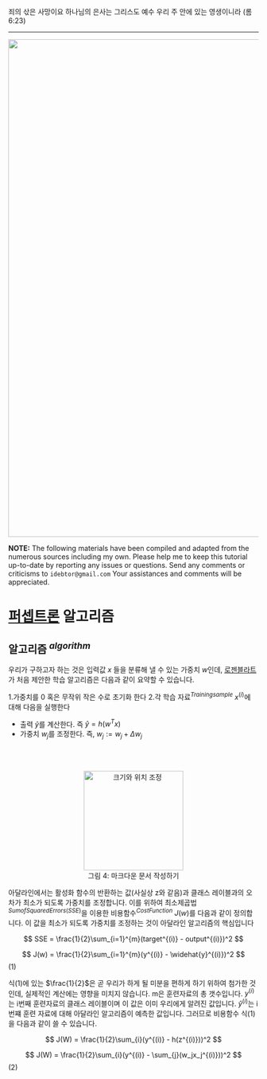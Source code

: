 죄의 삯은 사망이요 하나님의 은사는 그리스도 예수 우리 주 안에 있는 영생이니라 (롬6:23)

----
<center><img src="https://github.com/idebtor/DSpy/blob/cab9662b5ff01661ef8034289c92287d02b8e1ed/images/chap2/markdown_tutorial.jpg?raw=true" width=1000></center>


__NOTE:__ The following materials have been compiled and adapted from the numerous sources including my own. Please help me to keep this tutorial up-to-date by reporting any issues or questions. 
Send any comments or criticisms to `idebtor@gmail.com` Your assistances and comments will be appreciated.

# [퍼셉트론](https://ko.wikipedia.org/wiki/%ED%8D%BC%EC%85%89%ED%8A%B8%EB%A1%A0) 알고리즘

## 알고리즘 $^{algorithm}$

우리가 구하고자 하는 것은 입력값 $x$ 들을 분류해 낼 수 있는 가중치 $w$인데, [로젠블라트](https://ko.wikipedia.org/wiki/%ED%94%84%EB%9E%91%ED%81%AC_%EB%A1%9C%EC%A0%A0%EB%B8%94%EB%9E%AB)가 처음 제안한 학습 알고리즘은 다음과 같이 요약할 수 있습니다.


1.가중치를 $0$ 혹은 무작위 작은 수로 초기화 한다
2.각 학습 자료$^{Training sample}$ $x^{(i)}$에 대해 다음을 실행한다

* 출력 $\widehat{y}$를 계산한다. 즉 $\widehat{y} = h(w^Tx)$
* 가중치 $w_j$를 조정한다. 즉, $w_j := w_j + \Delta w_j$

<br> </br>

<center><img src="https://github.com/idebtor/KMOOC-ML/blob/master/ipynb/images/joyai/person.png?raw=true" width=200 title="크기와 위치 조정"></center>
<center>그림 4: 마크다운 문서 작성하기  </center>

아달라인에서는 활성화 함수의 반환하는 값(사실상 z와 같음)과 클래스 레이블과의 오차가 최소가 되도록 가중치를 조정합니다. 이를 위하여 최소제곱법$^{Sum of Squared Errors(SSE)}$을 이용한 비용함수$^{Cost Function}$ $J(w)$를 다음과 같이 정의합니다. 이 값을 최소가 되도록 가중치를 조정하는 것이 아달라인 알고리즘의 핵심입니다


$$
SSE = \frac{1}{2}\sum_{i=1}^{m}(target^{(i)} - output^{(i)})^2
$$


$$
J(w) = \frac{1}{2}\sum_{i=1}^{m}(y^{(i)} - \widehat{y}^{(i)})^2 
$$(1)

식(1)에 있는 $\frac{1}{2}$은 곧 우리가 하게 될 미분을 편하게 하기 위하여 첨가한 것인데, 실제적인 계산에는 영향을 미치지 않습니다. m은 훈련자료의 총 갯수입니다. $y^{(i)}$는 i번째 훈련자료의 클래스 레이블이며 이 값은 이미 우리에게 알려진 값입니다. $\widehat{y}^{(i)}$는 i번쨰 훈련 자료에 대해 아달라인 알고리즘이 예측한 값입니다. 그러므로 비용함수 식(1)을 다음과 같이 쓸 수 있습니다.

$$
J(W) = \frac{1}{2}\sum_{i}(y^{(i)} - h(z^{(i)}))^2
$$


$$
J(W) = \frac{1}{2}\sum_{i}(y^{(i)} - \sum_{j}(w_jx_j^{(i)}))^2
$$(2)

